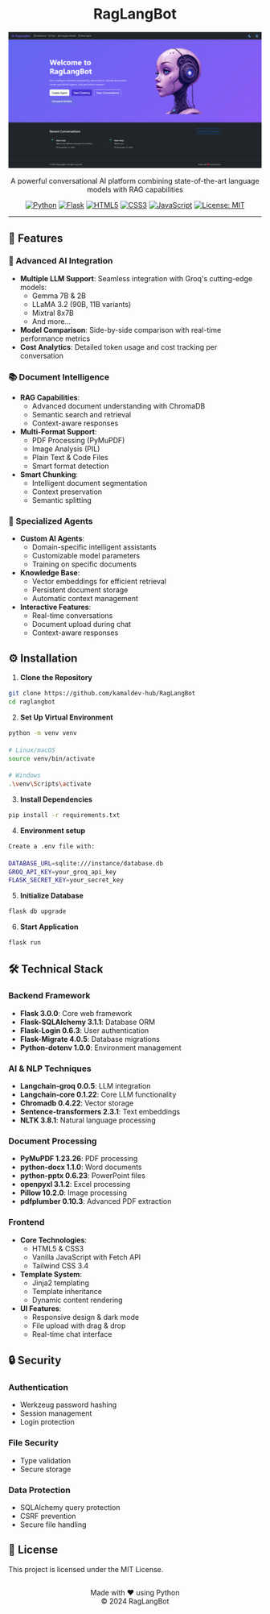 <div align="center">
  <h1>RagLangBot</h1>

  ![RagLangBot Homepage](assets/RagLangBot.png)

  <p align="center">
    A powerful conversational AI platform combining state-of-the-art language models with RAG capabilities
  </p>

[![Python](https://img.shields.io/badge/python-v3.9+-blue.svg)](https://www.python.org/)
[![Flask](https://img.shields.io/badge/flask-v3.0.0-green.svg)](https://flask.palletsprojects.com/)
[![HTML5](https://img.shields.io/badge/html5-%23E34F26.svg?style=flat&logo=html5&logoColor=white)](https://html.spec.whatwg.org/)
[![CSS3](https://img.shields.io/badge/css3-%231572B6.svg?style=flat&logo=css3&logoColor=white)](https://www.w3.org/Style/CSS/)
[![JavaScript](https://img.shields.io/badge/javascript-%23323330.svg?style=flat&logo=javascript&logoColor=%23F7DF1E)](https://developer.mozilla.org/en-US/docs/Web/JavaScript)
[![License: MIT](https://img.shields.io/badge/License-MIT-yellow.svg)](https://opensource.org/licenses/MIT)
</div>

---

## 🌟 Features

### 🤖 Advanced AI Integration
- **Multiple LLM Support**: Seamless integration with Groq's cutting-edge models:
  - Gemma 7B & 2B
  - LLaMA 3.2 (90B, 11B variants)
  - Mixtral 8x7B
  - And more...
- **Model Comparison**: Side-by-side comparison with real-time performance metrics
- **Cost Analytics**: Detailed token usage and cost tracking per conversation

### 📚 Document Intelligence
- **RAG Capabilities**: 
  - Advanced document understanding with ChromaDB
  - Semantic search and retrieval
  - Context-aware responses
- **Multi-Format Support**:
  - PDF Processing (PyMuPDF)
  - Image Analysis (PIL)
  - Plain Text & Code Files
  - Smart format detection
- **Smart Chunking**: 
  - Intelligent document segmentation
  - Context preservation
  - Semantic splitting

### 🎯 Specialized Agents
- **Custom AI Agents**: 
  - Domain-specific intelligent assistants
  - Customizable model parameters
  - Training on specific documents
- **Knowledge Base**: 
  - Vector embeddings for efficient retrieval
  - Persistent document storage
  - Automatic context management
- **Interactive Features**:
  - Real-time conversations
  - Document upload during chat
  - Context-aware responses

## ⚙️ Installation

1. **Clone the Repository**
```bash
git clone https://github.com/kamaldev-hub/RagLangBot
cd raglangbot
```

2. **Set Up Virtual Environment**
```bash
python -m venv venv

# Linux/macOS
source venv/bin/activate

# Windows
.\venv\Scripts\activate
```

3. **Install Dependencies**
```bash
pip install -r requirements.txt
```
4. **Environment setup**
```bash
Create a .env file with:

DATABASE_URL=sqlite:///instance/database.db
GROQ_API_KEY=your_groq_api_key
FLASK_SECRET_KEY=your_secret_key
```

5. **Initialize Database**
```bash
flask db upgrade
```

6. **Start Application**
```bash
flask run
```
## 🛠 Technical Stack

### Backend Framework
- **Flask 3.0.0**: Core web framework
- **Flask-SQLAlchemy 3.1.1**: Database ORM
- **Flask-Login 0.6.3**: User authentication
- **Flask-Migrate 4.0.5**: Database migrations
- **Python-dotenv 1.0.0**: Environment management

### AI & NLP Techniques
- **Langchain-groq 0.0.5**: LLM integration
- **Langchain-core 0.1.22**: Core LLM functionality
- **Chromadb 0.4.22**: Vector storage
- **Sentence-transformers 2.3.1**: Text embeddings
- **NLTK 3.8.1**: Natural language processing

### Document Processing
- **PyMuPDF 1.23.26**: PDF processing
- **python-docx 1.1.0**: Word documents
- **python-pptx 0.6.23**: PowerPoint files
- **openpyxl 3.1.2**: Excel processing
- **Pillow 10.2.0**: Image processing
- **pdfplumber 0.10.3**: Advanced PDF extraction

### Frontend
- **Core Technologies**: 
  - HTML5 & CSS3
  - Vanilla JavaScript with Fetch API
  - Tailwind CSS 3.4
- **Template System**: 
  - Jinja2 templating
  - Template inheritance
  - Dynamic content rendering
- **UI Features**:
  - Responsive design & dark mode
  - File upload with drag & drop
  - Real-time chat interface

## 🔒 Security

### Authentication
- Werkzeug password hashing
- Session management
- Login protection

### File Security
- Type validation
- Secure storage

### Data Protection
- SQLAlchemy query protection
- CSRF prevention
- Secure file handling

## 📝 License

This project is licensed under the MIT License.

##


<p align="center">
  Made with ❤️ using Python  <br />
  © 2024 RagLangBot
</p>
